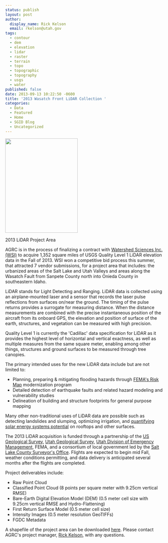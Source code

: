 ```yaml
---
status: publish
layout: post
author:
  display_name: Rick Kelson
  email: rkelson@utah.gov
tags:
  - contour
  - dem
  - elevation
  - lidar
  - raster
  - terrain
  - topo
  - topographic
  - topography
  - usgs
  - water
published: false
date: 2013-09-13 10:22:50 -0600
title: '2013 Wasatch Front LiDAR Collection '
categories:
  - Data
  - Featured
  - Home
  - SGID Blog
  - Uncategorized
---
```

<div class="caption"><a href="{{ "/downloads/2013-Lidar-Project-Area.jpg" | prepend: site.baseurl }}"><img src="{{ "/images/2013-Lidar-Project-Area-231x300.jpg" | prepend: site.baseurl }}" alt="" title="2013 LiDAR Project Area" width="231" height="300" class="size-medium wp-image-13735" /></a><p class="caption-text">2013 LiDAR Project Area</p></div>AGRC is in the process of finalizing a contract with <a href="http://www.watershedsciences.com/" title="WSI">Watershed Sciences Inc. (WSI)</a> to acquire 1,352 square miles of USGS Quality Level 1 LiDAR elevation data in the Fall of 2013. WSI won a competitive bid process this summer, that attracted 7 vendor submissions, for a project area that includes: the urbanized areas of the Salt Lake and Utah Valleys and areas along the Wasatch Fault from Sanpete County north into Onieda County in southeastern Idaho. </p>
<p>LiDAR stands for Light Detecting and Ranging. LiDAR data is collected using an airplane-mounted laser and a sensor that records the laser pulse reflections from surfaces on/near the ground. The timing of the pulse returns provides a surrogate for measuring distance. When the distance measurements are combined with the precise instantaneous position of the aircraft from its onboard GPS, the elevation and position of surface of the earth, structures, and vegetation can be measured with high precision.</p>
<p>Quality Level 1 is currently the 'Cadillac' data specification for LiDAR as it provides the highest level of horizontal and vertical exactness, as well as multiple measures from the same square meter, enabling among other things, structures and ground surfaces to be measured through tree canopies.</p>
<p>The primary intended uses for the new LiDAR data include but are not limited to:</p>
<ul>
<li>Planning, preparing & mitigating flooding hazards through <a href="http://www.fema.gov/risk-mapping-assessment-planning">FEMA's Risk Map</a> modernization program</li>
<li>Detailed detection of earthquake faults and related hazard modeling and vulnerability studies</li>
<li>Delineation of building and structure footprints for general purpose mapping</li>
</ul>
<p>Many other non-traditional uses of LiDAR data are possible such as detecting landslides and slumping, optimizing irrigation, and <a href="http://www.slideshare.net/bgranberg/salt-lake-solar-ignite">quantifying solar energy systems potential</a> on rooftops and other surfaces.</p>
<p>The 2013 LiDAR acquisition is funded through a partnership of the <a href="http://earthquake.usgs.gov/">US Geological Survey</a>, <a href="http://geology.utah.gov/">Utah Geological Survey</a>, <a href="http://dem.utah.gov/">Utah Division of Emergency Management</a>, FEMA, and a consortium of local government led by the <a href="http://surveyor.slco.org/">Salt Lake County Surveyor's Office</a>. Flights are expected to begin mid Fall, weather conditions permitting, and data delivery is anticipated several months after the flights are completed. </p>
<p>Project deliverables include:</p>
<ul>
<li>Raw Point Cloud</li>
<li>Classified Point Cloud (8 points per square meter with 9.25cm vertical RMSE)</li>
<li>Bare-Earth Digital Elevation Model (DEM) (0.5 meter cell size with 9.25cm vertical RMSE and Hydro-Flattening)</li>
<li>First Return Surface Model (0.5 meter cell size)</li>
<li>Intensity Images (0.5 meter resolution GeoTIFFs)</li>
<li>FGDC Metadata</li>
</ul>
<p>A shapefile of the project area can be downloaded <a href="ftp://ftp.agrc.utah.gov/Temp/Lidar_2013/Utah_Lidar_2013.zip">here</a>. Please contact AGRC's project manager, <a href="mailto:rkelson@utah.gov">Rick Kelson</a>, with any questions.</p>
